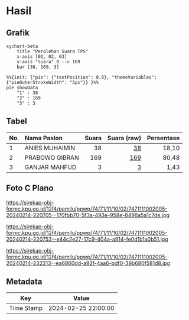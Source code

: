 # Hasil

## Grafik

```mermaid
xychart-beta
    title "Perolehan Suara TPS"
    x-axis [01, 02, 03]
    y-axis "Suara" 0 --> 169
    bar [38, 169, 3]
```

```mermaid
%%{init: {"pie": {"textPosition": 0.5}, "themeVariables": {"pieOuterStrokeWidth": "5px"}} }%%
pie showData
    "1" : 38
    "2" : 169
    "3" : 3
```

## Tabel

| No. | Nama Paslon    | Suara | Suara (raw) | Persentase |
|:--- |:-------------- | -----:| -----------:| ----------:|
| 1   | ANIES MUHAIMIN | 38    | [38][p-1]   | 18,10      |
| 2   | PRABOWO GIBRAN | 169   | [169][p-2]  | 80,48      |
| 3   | GANJAR MAHFUD  | 3     | [3][p-3]    | 1,43       |


[p-1]: https://github.com/gigit-pemilu/pemilu-2024-74-sulawesi-tenggara/blob/main/pilpres/hitung-suara/sub/74-sulawesi-tenggara/sub/71-kota-kendari/sub/11-nambo/sub/1002-petoaha/sub/005-tps/sub/paslon-1.txt
[p-2]: https://github.com/gigit-pemilu/pemilu-2024-74-sulawesi-tenggara/blob/main/pilpres/hitung-suara/sub/74-sulawesi-tenggara/sub/71-kota-kendari/sub/11-nambo/sub/1002-petoaha/sub/005-tps/sub/paslon-2.txt
[p-3]: https://github.com/gigit-pemilu/pemilu-2024-74-sulawesi-tenggara/blob/main/pilpres/hitung-suara/sub/74-sulawesi-tenggara/sub/71-kota-kendari/sub/11-nambo/sub/1002-petoaha/sub/005-tps/sub/paslon-3.txt

## Foto C Plano

https://sirekap-obj-formc.kpu.go.id/12f4/pemilu/ppwp/74/71/11/10/02/7471111002005-20240214-220705--170fbb70-5f3a-493e-958e-8496a5a1c7de.jpg

https://sirekap-obj-formc.kpu.go.id/12f4/pemilu/ppwp/74/71/11/10/02/7471111002005-20240214-220753--e44c2e27-17c9-404a-a914-fe0d1b1a0b51.jpg

https://sirekap-obj-formc.kpu.go.id/12f4/pemilu/ppwp/74/71/11/10/02/7471111002005-20240214-232213--ea6860dd-a92f-4aa6-bdf0-39b680f581d8.jpg


## Metadata

| Key        | Value               |
| ---------- | ------------------- |
| Time Stamp | 2024-02-25 22:00:00 |



